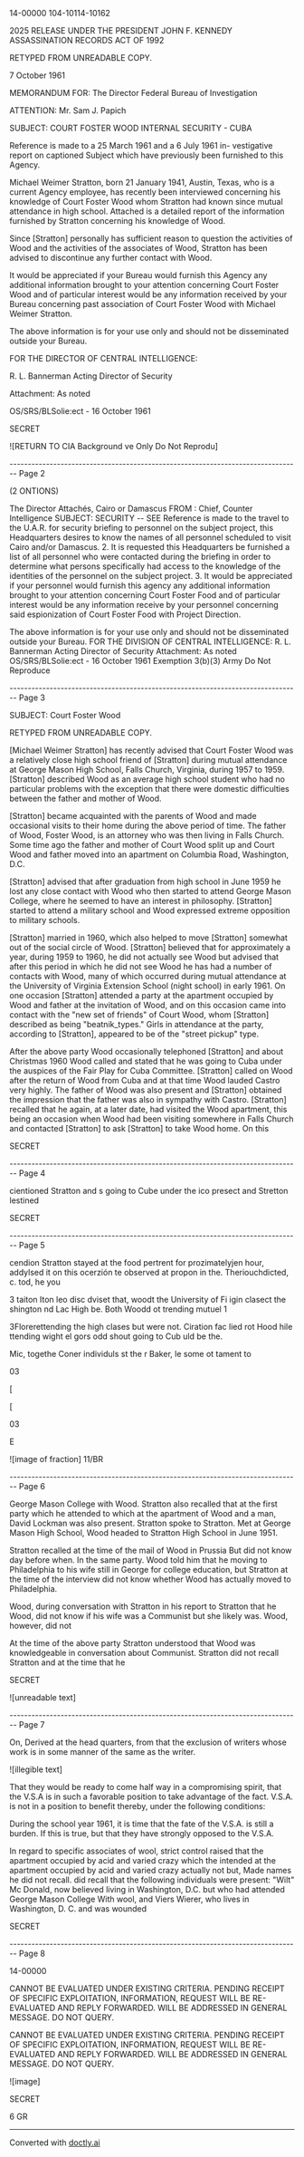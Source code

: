 14-00000
104-10114-10162

2025 RELEASE UNDER THE PRESIDENT JOHN F. KENNEDY ASSASSINATION RECORDS ACT OF 1992

RETYPED FROM UNREADABLE
COPY.

7 October 1961

MEMORANDUM FOR:
The Director
Federal Bureau of Investigation

ATTENTION: Mr. Sam J. Papich

SUBJECT: COURT FOSTER WOOD
INTERNAL SECURITY - CUBA

Reference is made to a 25 March 1961 and a 6 July 1961 in-
vestigative report on captioned Subject which have previously been furnished to this Agency.

Michael Weimer Stratton, born 21 January 1941, Austin, Texas, who is a current Agency employee, has recently been interviewed concerning his knowledge of Court Foster Wood whom Stratton had known since mutual attendance in high school. Attached is a detailed report of the information furnished by Stratton concerning his knowledge of Wood.

Since [Stratton] personally has sufficient reason to question the activities of Wood and the activities of the associates of Wood, Stratton has been advised to discontinue any further contact with Wood.

It would be appreciated if your Bureau would furnish this Agency any additional information brought to your attention concerning Court Foster Wood and of particular interest would be any information received by your Bureau concerning past association of Court Foster Wood with Michael Weimer Stratton.

The above information is for your use only and should not be disseminated outside your Bureau.

FOR THE DIRECTOR OF CENTRAL INTELLIGENCE:

R. L. Bannerman
Acting Director of Security

Attachment:
As noted

OS/SRS/BLSolie:ect - 16 October 1961

SECRET

![RETURN TO CIA Background ve Only Do Not Reprodu]


-------------------------------------------------------------------------------- Page 2

(2 ONTIONS)

The Director
Attachés, Cairo or Damascus
FROM : Chief, Counter Intelligence
SUBJECT: SECURITY -- SEE
Reference is made to the travel to the U.A.R. for security briefing to personnel on the subject project, this Headquarters desires to know the names of all personnel scheduled to visit Cairo and/or Damascus.
2. It is requested this Headquarters be furnished a list of all personnel who were contacted during the briefing in order to determine what persons specifically had access to the knowledge of the identities of the personnel on the subject project.
3. It would be appreciated if your personnel would furnish this agency any additional information brought to your attention concerning Court Foster Food and of particular interest would be any information receive by your personnel concerning said espionization of Court Foster Food with Project Direction.

The above information is for your use only and should not be disseminated outside your Bureau.
FOR THE DIVISION OF CENTRAL INTELLIGENCE:
R. L. Bannerman
Acting Director of Security
Attachment:
As noted
OS/SRS/BLSolie:ect - 16 October 1961
Exemption 3(b)(3) Army
Do Not Reproduce


-------------------------------------------------------------------------------- Page 3

SUBJECT: Court Foster Wood

RETYPED FROM UNREADABLE COPY.

[Michael Weimer Stratton] has recently advised that Court Foster Wood was a relatively close high school friend of [Stratton] during mutual attendance at George Mason High School, Falls Church, Virginia, during 1957 to 1959. [Stratton] described Wood as an average high school student who had no particular problems with the exception that there were domestic difficulties between the father and mother of Wood.

[Stratton] became acquainted with the parents of Wood and made occasional visits to their home during the above period of time. The father of Wood, Foster Wood, is an attorney who was then living in Falls Church. Some time ago the father and mother of Court Wood split up and Court Wood and father moved into an apartment on Columbia Road, Washington, D.C.

[Stratton] advised that after graduation from high school in June 1959 he lost any close contact with Wood who then started to attend George Mason College, where he seemed to have an interest in philosophy. [Stratton] started to attend a military school and Wood expressed extreme opposition to military schools.

[Stratton] married in 1960, which also helped to move [Stratton] somewhat out of the social circle of Wood. [Stratton] believed that for approximately a year, during 1959 to 1960, he did not actually see Wood but advised that after this period in which he did not see Wood he has had a number of contacts with Wood, many of which occurred during mutual attendance at the University of Virginia Extension School (night school) in early 1961. On one occasion [Stratton] attended a party at the apartment occupied by Wood and father at the invitation of Wood, and on this occasion came into contact with the "new set of friends" of Court Wood, whom [Stratton] described as being "beatnik_types." Girls in attendance at the party, according to [Stratton], appeared to be of the "street pickup" type.

After the above party Wood occasionally telephoned [Stratton] and about Christmas 1960 Wood called and stated that he was going to Cuba under the auspices of the Fair Play for Cuba Committee. [Stratton] called on Wood after the return of Wood from Cuba and at that time Wood lauded Castro very highly. The father of Wood was also present and [Stratton] obtained the impression that the father was also in sympathy with Castro. [Stratton] recalled that he again, at a later date, had visited the Wood apartment, this being an occasion when Wood had been visiting somewhere in Falls Church and contacted [Stratton] to ask [Stratton] to take Wood home. On this

SECRET


-------------------------------------------------------------------------------- Page 4

cientioned Stratton and
s going to Cube under the
ico presect and Stretton lestined

SECRET


-------------------------------------------------------------------------------- Page 5

cendion Stratton stayed at the food pertrent for prozimatelyjen hour, addylsed it on this ocerzión te observed at propon in the. Theriouchdicted, c. tod, he you

3
taiton Iton leo disc dviset that, woodt the University of Fi igin clasect the shington nd Lac High be. Both Woodd ot trending mutuel 1

3Florerettending the high clases but were not. Ciration fac lied rot Hood hile ttending wight el gors odd shout going to Cub uld be the.

Mic, togethe Coner individuls st the r Baker, le some ot tament to

03

[

[

03

E

![image of fraction] 11/BR


-------------------------------------------------------------------------------- Page 6

George Mason College with Wood.
Stratton also recalled that at the first
party which he attended to which at the apartment of Wood and a man,
David Lockman was also present. Stratton spoke to Stratton.
Met at George Mason High School, Wood headed to Stratton High School
in June 1951.

Stratton recalled at the time of the mail of Wood in Prussia
But did not know day before when. In the same party. Wood told him that
he moving to Philadelphia to his wife still in George for college
education, but Stratton at the time of the interview did not know whether
Wood has actually moved to Philadelphia.

Wood, during conversation with Stratton in his report to Stratton
that he Wood, did not know if his wife was a Communist but she likely was.
Wood, however, did not

At the time of the above party Stratton understood that Wood was
knowledgeable in conversation about Communist. Stratton did not recall
Stratton and at the time that he

SECRET

![unreadable text]


-------------------------------------------------------------------------------- Page 7

On, Derived at the head quarters, from that the exclusion of writers whose work is in some manner of the same as the writer.

![illegible text]

That they would be ready to come half way in a compromising spirit, that the V.S.A is in such a favorable position to take advantage of the fact. V.S.A. is not in a position to benefit thereby, under the following conditions:

During the school year 1961, it is time that the fate of the V.S.A. is still a burden. If this is true, but that they have strongly opposed to the V.S.A.

In regard to specific associates of wool, strict control raised that the apartment occupied by acid and varied crazy which the intended at the apartment occupied by acid and varied crazy
actually not but, Made names he did not recall. did recall that the following individuals were present: "Wilt" Mc Donald, now believed living in Washington, D.C. but who had attended George Mason College With wool, and Viers Wierer, who lives in Washington, D. C. and was wounded

SECRET


-------------------------------------------------------------------------------- Page 8

14-00000

CANNOT BE EVALUATED UNDER EXISTING CRITERIA. PENDING RECEIPT OF SPECIFIC EXPLOITATION, INFORMATION, REQUEST WILL BE RE-EVALUATED AND REPLY FORWARDED. WILL BE ADDRESSED IN GENERAL MESSAGE. DO NOT QUERY.

CANNOT BE EVALUATED UNDER EXISTING CRITERIA. PENDING RECEIPT OF SPECIFIC EXPLOITATION, INFORMATION, REQUEST WILL BE RE-EVALUATED AND REPLY FORWARDED. WILL BE ADDRESSED IN GENERAL MESSAGE. DO NOT QUERY.

![image]

SECRET

6
GR


---
Converted with [doctly.ai](https://doctly.ai)